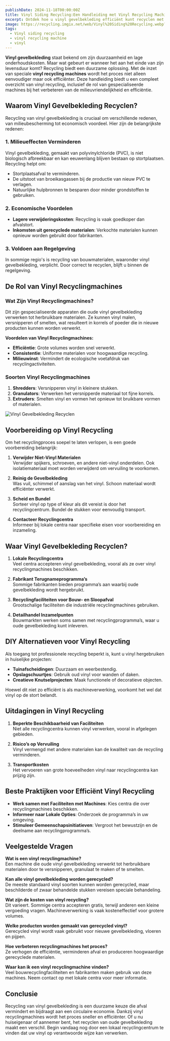 ```yaml
---
publishDate: 2024-11-18T00:00:00Z
title: Vinyl Siding Recycling:Een Handleiding met Vinyl Recycling Machines
excerpt: Ontdek hoe u vinyl gevelbekleding efficiënt kunt recyclen met behulp van vinyl recyclingmachines. Leer stap voor stap over de voorbereiding, de voordelen en waar u kunt recyclen.
image: https://recycling.imgix.net/web/Vinyl%20Siding%20Recycling.webp?fit=crop&auto=format,compress&fm=webp
tags:
  - Vinyl siding recycling
  - vinyl recycling machine
  - vinyl
---
```


**Vinyl gevelbekleding** staat bekend om zijn duurzaamheid en lage onderhoudskosten. Maar wat gebeurt er wanneer het aan het einde van zijn levensduur komt? Recycling biedt een duurzame oplossing. Met de inzet van speciale **vinyl recycling machines** wordt het proces niet alleen eenvoudiger maar ook efficiënter. Deze handleiding biedt u een compleet overzicht van vinyl recycling, inclusief de rol van gespecialiseerde machines bij het verbeteren van de milieuvriendelijkheid en efficiëntie.

## Waarom Vinyl Gevelbekleding Recyclen?

Recycling van vinyl gevelbekleding is cruciaal om verschillende redenen, van milieubescherming tot economisch voordeel. Hier zijn de belangrijkste redenen:

### 1. Milieueffecten Verminderen
Vinyl gevelbekleding, gemaakt van polyvinylchloride (PVC), is niet biologisch afbreekbaar en kan eeuwenlang blijven bestaan op stortplaatsen. Recycling helpt om:

- Stortplaatsafval te verminderen.
- De uitstoot van broeikasgassen bij de productie van nieuw PVC te verlagen.
- Natuurlijke hulpbronnen te besparen door minder grondstoffen te gebruiken.

### 2. Economische Voordelen
- **Lagere verwijderingskosten**: Recycling is vaak goedkoper dan afvalstort.
- **Inkomsten uit gerecyclede materialen**: Verkochte materialen kunnen opnieuw worden gebruikt door fabrikanten.

### 3. Voldoen aan Regelgeving
In sommige regio's is recycling van bouwmaterialen, waaronder vinyl gevelbekleding, verplicht. Door correct te recyclen, blijft u binnen de regelgeving.

## De Rol van Vinyl Recyclingmachines

### Wat Zijn Vinyl Recyclingmachines?
Dit zijn gespecialiseerde apparaten die oude vinyl gevelbekleding verwerken tot herbruikbare materialen. Ze kunnen vinyl malen, versnipperen of smelten, wat resulteert in korrels of poeder die in nieuwe producten kunnen worden verwerkt.

**Voordelen van Vinyl Recyclingmachines:**

- **Efficiëntie**: Grote volumes worden snel verwerkt.
- **Consistentie**: Uniforme materialen voor hoogwaardige recycling.
- **Milieuwinst**: Vermindert de ecologische voetafdruk van recyclingactiviteiten.

### Soorten Vinyl Recyclingmachines
1. **Shredders**: Versnipperen vinyl in kleinere stukken.
2. **Granulators**: Verwerken het versnipperde materiaal tot fijne korrels.
3. **Extruders**: Smelten vinyl en vormen het opnieuw tot bruikbare vormen of materialen.

<img src="https://recycling.imgix.net/web/Vinyl%20siding%20recycling-02.webp" alt="Vinyl Gevelbekleding Recyclen" />

## Voorbereiding op Vinyl Recycling

Om het recyclingproces soepel te laten verlopen, is een goede voorbereiding belangrijk:

1. **Verwijder Niet-Vinyl Materialen**  
   Verwijder spijkers, schroeven, en andere niet-vinyl onderdelen. Ook isolatiemateriaal moet worden verwijderd om vervuiling te voorkomen.

2. **Reinig de Gevelbekleding**  
   Was vuil, schimmel of aanslag van het vinyl. Schoon materiaal wordt efficiënter verwerkt.

3. **Scheid en Bundel**  
   Sorteer vinyl op type of kleur als dit vereist is door het recyclingcentrum. Bundel de stukken voor eenvoudig transport.

4. **Contacteer Recyclingcentra**  
   Informeer bij lokale centra naar specifieke eisen voor voorbereiding en inzameling.

## Waar Vinyl Gevelbekleding Recyclen?

1. **Lokale Recyclingcentra**  
   Veel centra accepteren vinyl gevelbekleding, vooral als ze over vinyl recyclingmachines beschikken.

2. **Fabrikant Terugnameprogramma’s**  
   Sommige fabrikanten bieden programma’s aan waarbij oude gevelbekleding wordt hergebruikt.

3. **Recyclingfaciliteiten voor Bouw- en Sloopafval**  
   Grootschalige faciliteiten die industriële recyclingmachines gebruiken.

4. **Detailhandel Inzamelpunten**  
   Bouwmarkten werken soms samen met recyclingprogramma’s, waar u oude gevelbekleding kunt inleveren.

## DIY Alternatieven voor Vinyl Recycling

Als toegang tot professionele recycling beperkt is, kunt u vinyl hergebruiken in huiselijke projecten:

- **Tuinafscheidingen**: Duurzaam en weerbestendig.
- **Opslagschuurtjes**: Gebruik oud vinyl voor wanden of daken.
- **Creatieve Knutselprojecten**: Maak functionele of decoratieve objecten.

Hoewel dit niet zo efficiënt is als machineverwerking, voorkomt het wel dat vinyl op de stort belandt.

## Uitdagingen in Vinyl Recycling

1. **Beperkte Beschikbaarheid van Faciliteiten**  
   Niet alle recyclingcentra kunnen vinyl verwerken, vooral in afgelegen gebieden.

2. **Risico’s op Vervuiling**  
   Vinyl vermengd met andere materialen kan de kwaliteit van de recycling verminderen.

3. **Transportkosten**  
   Het vervoeren van grote hoeveelheden vinyl naar recyclingcentra kan prijzig zijn.

## Beste Praktijken voor Efficiënt Vinyl Recycling

- **Werk samen met Faciliteiten met Machines**: Kies centra die over recyclingmachines beschikken.
- **Informeer naar Lokale Opties**: Onderzoek de programma’s in uw omgeving.
- **Stimuleer Gemeenschapsinitiatieven**: Vergroot het bewustzijn en de deelname aan recyclingprogramma’s.

## Veelgestelde Vragen

**Wat is een vinyl recyclingmachine?**  
Een machine die oude vinyl gevelbekleding verwerkt tot herbruikbare materialen door te versnipperen, granulaat te maken of te smelten.

**Kan alle vinyl gevelbekleding worden gerecycled?**  
De meeste standaard vinyl soorten kunnen worden gerecycled, maar beschilderde of zwaar behandelde stukken vereisen speciale behandeling.

**Wat zijn de kosten van vinyl recycling?**  
Dit varieert. Sommige centra accepteren gratis, terwijl anderen een kleine vergoeding vragen. Machineverwerking is vaak kosteneffectief voor grotere volumes.

**Welke producten worden gemaakt van gerecycled vinyl?**  
Gerecycled vinyl wordt vaak gebruikt voor nieuwe gevelbekleding, vloeren en pijpen.

**Hoe verbeteren recyclingmachines het proces?**  
Ze verhogen de efficiëntie, verminderen afval en produceren hoogwaardige gerecyclede materialen.

**Waar kan ik een vinyl recyclingmachine vinden?**  
Veel bouwrecyclingfaciliteiten en fabrikanten maken gebruik van deze machines. Neem contact op met lokale centra voor meer informatie.

## Conclusie

Recycling van vinyl gevelbekleding is een duurzame keuze die afval vermindert en bijdraagt aan een circulaire economie. Dankzij vinyl recyclingmachines wordt het proces sneller en efficiënter. Of u nu huiseigenaar of aannemer bent, het recyclen van oude gevelbekleding maakt een verschil. Begin vandaag nog door een lokaal recyclingcentrum te vinden dat uw vinyl op verantwoorde wijze kan verwerken.